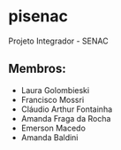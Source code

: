 # pisenac
Projeto Integrador - SENAC

## Membros:
- Laura Golombieski
- Francisco Mossri
- Cláudio Arthur Fontainha
- Amanda Fraga da Rocha
- Emerson Macedo
- Amanda Baldini
